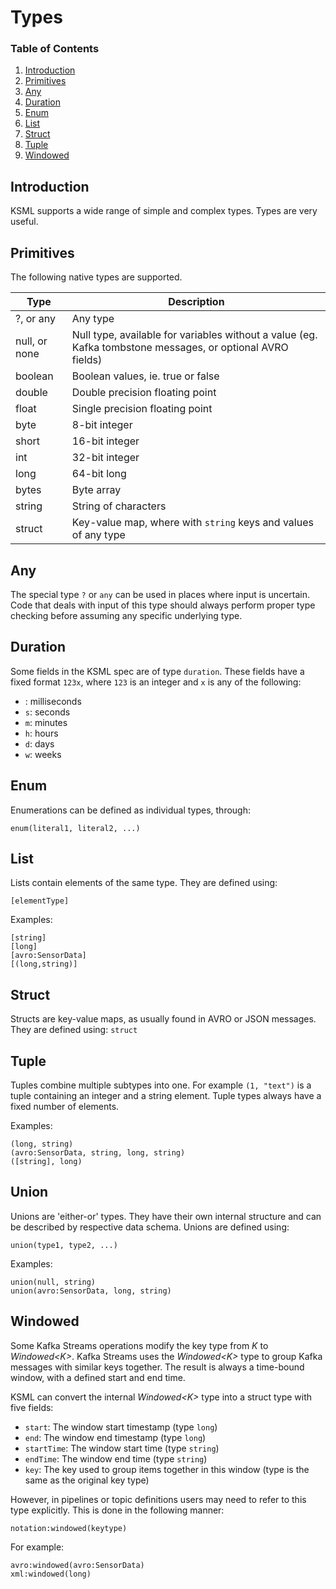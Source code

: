 # Types

### Table of Contents

1. [Introduction](#introduction)
1. [Primitives](#primitives)
1. [Any](#any)
1. [Duration](#duration)
1. [Enum](#enum)
1. [List](#list)
1. [Struct](#struct)
1. [Tuple](#tuple)
1. [Windowed](#windowed)

## Introduction

KSML supports a wide range of simple and complex types.
Types are very useful.

## Primitives

The following native types are supported.

| Type          | Description                                                                                                |
|---------------|------------------------------------------------------------------------------------------------------------|
| ?, or any     | Any type                                                                                                   |
| null, or none | Null type, available for variables without a value (eg. Kafka tombstone messages, or optional AVRO fields) |
| boolean       | Boolean values, ie. true or false                                                                          |
| double        | Double precision floating point                                                                            |
| float         | Single precision floating point                                                                            |
| byte          | 8-bit integer                                                                                              |
| short         | 16-bit integer                                                                                             |
| int           | 32-bit integer                                                                                             |
| long          | 64-bit long                                                                                                |
| bytes         | Byte array                                                                                                 |
| string        | String of characters                                                                                       |
| struct        | Key-value map, where with `string` keys and values of any type                                             |

## Any

The special type `?` or `any` can be used in places where input is uncertain. Code that deals
with input of this type should always perform proper type checking before assuming
any specific underlying type.

## Duration

Some fields in the KSML spec are of type `duration`. These fields have a fixed format `123x`, where `123` is an
integer and `x` is any of the following:
* _<none>_: milliseconds
* `s`: seconds
* `m`: minutes
* `h`: hours
* `d`: days
* `w`: weeks

## Enum

Enumerations can be defined as individual types, through:

```
enum(literal1, literal2, ...)
```

## List

Lists contain elements of the same type. They are defined using:

```
[elementType]
```

Examples:

```
[string]
[long]
[avro:SensorData]
[(long,string)]
```

## Struct

Structs are key-value maps, as usually found in AVRO or JSON messages. They are defined
using:
```struct```

## Tuple

Tuples combine multiple subtypes into one. For example `(1, "text")` is a tuple containing an integer and a string
element.
Tuple types always have a fixed number of elements.

Examples:

```
(long, string)
(avro:SensorData, string, long, string)
([string], long)
```

## Union

Unions are 'either-or' types. They have their own internal structure and can be described
by respective data schema. Unions are defined using:

```
union(type1, type2, ...)
```

Examples:

```
union(null, string)
union(avro:SensorData, long, string)
```

## Windowed

Some Kafka Streams operations modify the key type from _K_ to _Windowed\<K>_. Kafka Streams uses the
_Windowed\<K>_ type to group Kafka messages with similar keys together. The result is always a time-bound
window, with a defined start and end time.

KSML can convert the internal _Windowed\<K>_ type into a struct type with five fields:

* `start`: The window start timestamp (type `long`)
* `end`: The window end timestamp (type `long`)
* `startTime`: The window start time (type `string`)
* `endTime`: The window end time (type `string`)
* `key`: The key used to group items together in this window (type is the same as the original key type)

However, in pipelines or topic definitions users may need to refer to this type explicitly. This
is done in the following manner:

```
notation:windowed(keytype)
```

For example:

```
avro:windowed(avro:SensorData)
xml:windowed(long)
```
